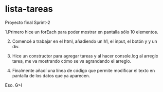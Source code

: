 # lista-tareas
Proyecto final Sprint-2

1.Primero hice un forEach para poder mostrar en pantalla sólo 10 elementos.

2. Comencé a trabajar en el html, añadiendo un h1, el input, el botón y y un div.

3. Hice un constructor para agregar tareas y al hacer console.log al arreglo tarea, me va mostrando cómo se va agrandando el arreglo.

4. Finalmente añadí una línea de código que permite modificar el texto en pantalla de los datos que ya aparecen.


Eso.
G>I 

